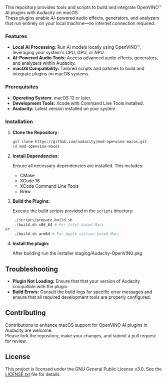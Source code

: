 This repository provides tools and scripts to build and integrate OpenVINO™ AI plugins with Audacity on macOS.  
These plugins enable AI-powered audio effects, generators, and analyzers that run entirely on your local machine—no internet connection required.

### Features

- **Local AI Processing:** Run AI models locally using OpenVINO™, leveraging your system's CPU, GPU, or NPU.
- **AI-Powered Audio Tools:** Access advanced audio effects, generators, and analyzers within Audacity.
- **macOS Compatibility:** Tailored scripts and patches to build and integrate plugins on macOS systems.

### Prerequisites

- **Operating System:** macOS 12 or later.
- **Development Tools:** Xcode with Command Line Tools installed.
- **Audacity:** Latest version installed on your system.

### Installation

1. **Clone the Repository:**

   ```bash
   git clone https://github.com/audacity/mod-openvino-macos.git
   cd mod-openvino-macos
   ```

2. **Install Dependencies:**

   Ensure all necessary dependencies are installed. This includes:

   - CMake
   - XCode 16
   - XCode Command Line Tools
   - Brew

3. **Build the Plugins:**

   Execute the build scripts provided in the `scripts` directory:

```sh
    ./scripts/prepare-build.sh
    ./build.sh x86_64 # For Intel based Macs
or 
    ./build.sh arm64 # For Apple silicon based Macs
```

4. **Install the plugin:**

   After building run the installer staging/Audacity-OpenVINO.pkg 

## Troubleshooting

- **Plugin Not Loading:** Ensure that that your version of Audacity compatible with the plugin.
- **Build Errors:** Consult the build logs for specific error messages and ensure that all required development tools are properly configured.

## Contributing

Contributions to enhance macOS support for OpenVINO AI plugins in Audacity are welcome.  
Please fork the repository, make your changes, and submit a pull request for review.

## License

This project is licensed under the GNU General Public License v3.0. See the [LICENSE.txt](LICENSE.txt) file for details.
